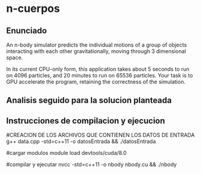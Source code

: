 # n-cuerpos
## Enunciado

An n-body simulator predicts the individual motions of a group of objects interacting with each other gravitationally, moving through 3 dimensional space.

In its current CPU-only form, this application takes about 5 seconds to run on 4096 particles, and 20 minutes to run on 65536 particles. Your task is to GPU accelerate the program, retaining the correctness of the simulation.

## Analisis seguido para la solucion planteada



## Instrucciones de compilacion y ejecucion







#CREACION DE LOS ARCHIVOS QUE CONTIENEN LOS DATOS DE ENTRADA 
g++ data.cpp -std=c++11 -o datosEntrada  && ./datosEntrada



#cargar modulos
module load devtools/cuda/8.0

#compilar y ejecutar
nvcc -std=c++11 -o nbody nbody.cu && ./nbody